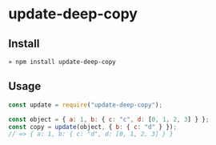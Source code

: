 # update-deep-copy

## Install

```
» npm install update-deep-copy
```

## Usage

```js
const update = require("update-deep-copy");

const object = { a: 1, b: { c: "c", d: [0, 1, 2, 3] } };
const copy = update(object, { b: { c: "d" } });
// => { a: 1, b: { c: "d", d: [0, 1, 2, 3] } }
```
